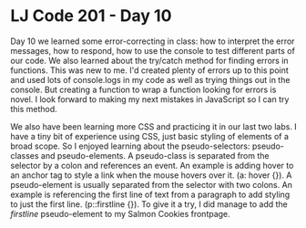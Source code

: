 # LJ Code 201 - Day 10

Day 10 we learned some error-correcting in class: how to interpret the error messages, how to respond, how to use the console to test different parts of our code. We also learned about the try/catch method for finding errors in functions. This was new to me. I'd created plenty of errors up to this point and used lots of console.logs in my code as well as trying things out in the console. But creating a function to wrap a function looking for errors is novel. I look forward to making my next mistakes in JavaScript so I can try this method.

We also have been learning more CSS and practicing it in our last two labs. I have a tiny bit of experience using CSS, just basic styling of elements of a broad scope. So I enjoyed learning about the pseudo-selectors: pseudo-classes and pseudo-elements. A pseudo-class is separated from the selector by a colon and references an event. An example is adding hover to an anchor tag to style a link when the mouse hovers over it. (a: hover {}). A pseudo-element is usually separated from the selector with two colons. An example is referencing the first line of text from a paragraph to add styling to just the first line. (p::firstline {}). To give it a try, I did manage to add the _firstline_ pseudo-element to my Salmon Cookies frontpage.
